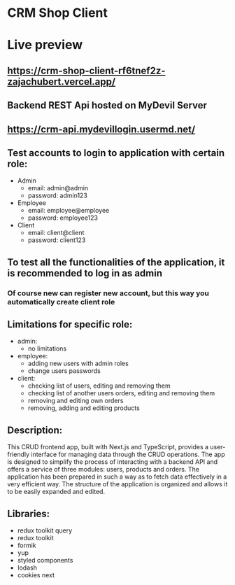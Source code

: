 # CRM Shop Client

# Live preview
## https://crm-shop-client-rf6tnef2z-zajachubert.vercel.app/

## Backend REST Api hosted on MyDevil Server 
## https://crm-api.mydevillogin.usermd.net/

## Test accounts to login to application with certain role:
- Admin
  - email: admin@admin
  - password: admin123
- Employee
  - email: employee@employee
  - password: employee123
- Client
  - email: client@client
  - password: client123

## To test all the functionalities of the application, it is recommended to log in as admin
### Of course new can register new account, but this way you automatically create client role

## Limitations for specific role:
- admin:
  - no limitations
- employee:
  - adding new users with admin roles
  - change users passwords
- client:
  - checking list of users, editing and removing them
  - checking list of another users orders, editing and removing them
  - removing and editing own orders
  - removing, adding and editing products

## Description:
This CRUD frontend app, built with Next.js and TypeScript, provides a user-friendly interface for managing data through the CRUD operations. The app is designed to simplify the process of interacting with a backend API and offers a service of three modules: users, products and orders. The application has been prepared in such a way as to fetch data effectively in a very efficient way. The structure of the application is organized and allows it to be easily expanded and edited.

## Libraries:
- redux toolkit query
- redux toolkit
- formik
- yup
- styled components
- lodash
- cookies next



